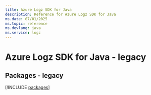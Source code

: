```yaml
---
title: Azure Logz SDK for Java
description: Reference for Azure Logz SDK for Java
ms.date: 07/01/2025
ms.topic: reference
ms.devlang: java
ms.service: logz
---
```

# Azure Logz SDK for Java - legacy
## Packages - legacy
[!INCLUDE [packages](logz-index.md)]